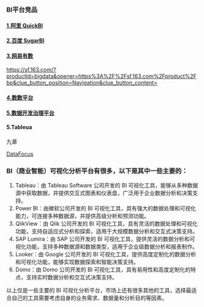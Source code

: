### BI平台竞品

#### [1.阿里 QuickBI](https://www.aliyun.com/product/quick-bi?_v_=47edc66742fe36fc0a839ea5700b8cd5)

#### [2.百度 SugarBI](https://cloud.baidu.com/product/sugar.html)

#### [3.网易有数](https://youdata.163.com/)

https://sf.163.com/?productId=bigdata&opener=https%3A%2F%2Fsf.163.com%2Fproduct%2Fbp&clue_button_position=Navigation&clue_button_content=

#### [4.数数平台](https://www.thinkingdata.cn/)

#### [5.数据开发治理平台](https://sf.163.com/product/bp?channel=baidu_bp-shujuzhilibuchong083129)

#### 5.Tableua

九章

[DataFocus](https://www.datafocus.ai/?from=ad_bing_aibi&msclkid=752b425695181ea5e29a2415932ee377)

### BI（商业智能）可视化分析平台有很多，以下是其中一些主要的：

1. Tableau：由 Tableau Software 公司开发的 BI 可视化工具，能够从多种数据源中获取数据，并提供交互式图表和仪表盘，广泛用于企业数据分析和决策支持。
2. Power BI：由微软公司开发的 BI 可视化工具，具有强大的数据处理和可视化能力，可连接多种数据源，并提供高级分析和预测功能。
3. QlikView：由 Qlik 公司开发的 BI 可视化工具，具有灵活的数据处理和可视化功能，支持自适应式分析和探索，适用于大规模数据分析和交互式决策支持。
4. SAP Lumira：由 SAP 公司开发的 BI 可视化工具，提供灵活的数据分析和可视化功能，支持多种数据源和数据类型，适用于企业级数据分析和报表制作。
5. Looker：由 Google 公司开发的 BI 可视化工具，提供高度定制化的数据分析和可视化功能，能够实现数据探索和智能决策支持。
6. Domo：由 Domo 公司开发的 BI 可视化工具，具有易用性和高度定制化的特点，支持实时数据分析和交互式决策支持。

以上仅是一些主要的 BI 可视化分析平台，市场上还有很多其他的工具，选择最适合自己的工具需要考虑自身的业务需求、数据量和分析目的等因素。

#### 

